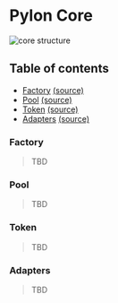 # Pylon Core

![core structure](../images/core_structure.png)

## Table of contents

* [Factory](#Factory) [(source)](./factory)
* [Pool](#Pool) [(source)](pool)
* [Token](#Token) [(source)](./token)
* [Adapters](#Adapters) [(source)](./adapters)

### Factory

> TBD

### Pool

> TBD

### Token

> TBD

### Adapters

> TBD
